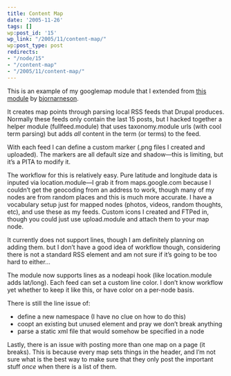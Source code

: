 ```yaml
---
title: Content Map
date: '2005-11-26'
tags: []
wp:post_id: '15'
wp_link: "/2005/11/content-map/"
wp:post_type: post
redirects:
- "/node/15"
- "/content-map"
- "/2005/11/content-map/"
---
```


This is an example of my googlemap module that I extended from [this module](http://drupal.org/node/29091) by [bjornarneson](http://choirgeek.com/).

It creates map points through parsing local RSS feeds that Drupal produces. Normally these feeds only contain the last 15 posts, but I hacked together a helper module (fullfeed.module) that uses taxonomy.module urls (with cool term parsing) but adds _all_ content in the term (or terms) to the feed.

With each feed I can define a custom marker (.png files I created and uploaded). The markers are all default size and shadow—this is limiting, but it’s a PITA to modify it.

The workflow for this is relatively easy. Pure latitude and longitude data is inputed via location.module—I grab it from maps.google.com because I couldn’t get the geocoding from an address to work, though many of my nodes are from random places and this is much more accurate. I have a vocabulary setup just for mapped nodes (photos, videos, random thoughts, etc), and use these as my feeds. Custom icons I created and FTPed in, though you could just use upload.module and attach them to your map node.

It currently does not support lines, though I am definitely planning on adding them. but I don’t have a good idea of workflow though, considering there is not a standard RSS element and am not sure if it’s going to be too hard to either…

The module now supports lines as a nodeapi hook (like location.module adds lat/long). Each feed can set a custom line color. I don’t know workflow yet whether to keep it like this, or have color on a per-node basis.

There is still the line issue of:

- define a new namespace (I have no clue on how to do this)
- coopt an existing but unused element and pray we don’t break anything
- parse a static xml file that would somehow be specified in a node

Lastly, there is an issue with posting more than one map on a page (it breaks). This is because every map sets things in the header, and I’m not sure what is the best way to make sure that they only post the important stuff _once_ when there is a list of them.
